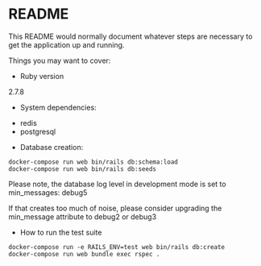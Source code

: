 # README

This README would normally document whatever steps are necessary to get the
application up and running.

Things you may want to cover:

* Ruby version

2.7.8

* System dependencies:

- redis
- postgresql

* Database creation:

```
docker-compose run web bin/rails db:schema:load
docker-compose run web bin/rails db:seeds
```

Please note, the database log level in development mode is set to min_messages: debug5

If that creates too much of noise, please consider upgrading the min_message attribute to debug2 or debug3

* How to run the test suite

```
docker-compose run -e RAILS_ENV=test web bin/rails db:create
docker-compose run web bundle exec rspec .
```


